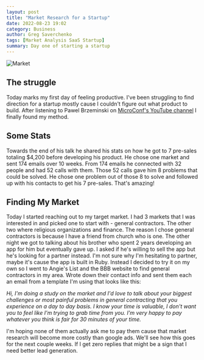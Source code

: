 ```yaml
---
layout: post
title: "Market Research for a Startup"
date: 2022-08-23 19:02
category: Business
author: Greg Saverchenko
tags: [Market Analysis SaaS Startup]
summary: Day one of starting a startup
---
```


![Market](../../../../MarketResearch.png)

## The struggle

Today marks my first day of feeling productive. I've been struggling to find direction for a startup mostly cause I couldn't figure out what product to build. After listening to Pawel Brzeminski on [MicroConf's YouTube channel](https://www.youtube.com/watch?v=-Marj9F-xvw) I finally found my method.

## Some Stats

Towards the end of his talk he shared his stats on how he got to 7 pre-sales totaling $4,200 before developing his product. He chose one market and sent 174 emails over 10 weeks. From 174 emails he connected with 32 people and had 52 calls with them. Those 52 calls gave him 8 problems that could be solved. He chose one problem out of those 8 to solve and followed up with his contacts to get his 7 pre-sales. That's amazing!

## Finding My Market

Today I started reaching out to my target market. I had 3 markets that I was interested in and picked one to start with - general contractors. The other two where religious organizations and finance. The reason I chose general contractors is because I have a friend from church who is one. The other night we got to talking about his brother who spent 2 years developing an app for him but eventually gave up. I asked if he's willing to sell the app but he's looking for a partner instead. I'm not sure why I'm hesitating to partner, maybe it's cause the app is built in Ruby. Instead I decided to try it on my own so I went to Angie's List and the BBB website to find general contractors in my area. Wrote down their contact info and sent them each an email from a template I'm using that looks like this:

*Hi, I'm doing a study on the market and I'd love to talk about your biggest challenges or most painful problems in general contracting that you experience on a day to day basis. I know your time is valuable, I don't want you to feel like I'm trying to grab time from you. I'm very happy to pay whatever you think is fair for 30 minutes of your time.*

I'm hoping none of them actually ask me to pay them cause that market research will become more costly than google ads. We'll see how this goes for the next couple weeks. If I get zero replies that might be a sign that I need better lead generation.
